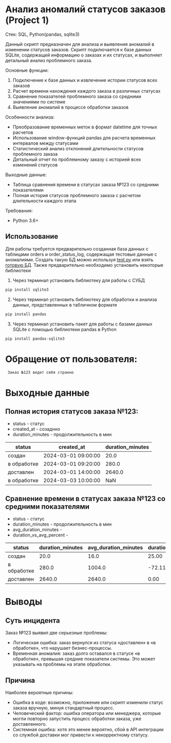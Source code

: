 # Анализ аномалий статусов заказов (Project 1)
Стек: SQL, Python(pandas, sqlite3)

Данный скрипт предназначен для анализа и выявления аномалий в изменении статусов заказов. Скрипт подключается к базе данных SQLite, содержащей информацию о заказах и их статусах, и выполняет детальный анализ проблемного заказа.

Основные функции:
1. Подключение к базе данных и извлечение истории статусов всех заказов
2. Расчет времени нахождения каждого заказа в различных статусах
3. Сравнение показателей проблемного заказа со средними значениями по системе
4. Выявление аномалий в процессе обработки заказов

Особенности анализа:
- Преобразование временных меток в формат datetime для точных расчетов
- Использование window-функций pandas для расчета временных интервалов между статусами
- Статистический анализ отклонений длительности статусов проблемного заказа
- Детальный отчет по проблемному заказу с историей всех изменений статусов

Выходные данные:
- Таблица сравнения времени в статусах заказа №123 со средними показателями
- Полная история статусов проблемного заказа с расчетом длительности каждого этапа

Требования:
- Python 3.6+

## Использование
Для работы требуется предварительно созданная база данных с таблицами orders и order_status_log, содержащая тестовые данные с аномалиями. Создать такую БД можно используя [test.py](https://github.com/annsad9/Portfolio/blob/main/test.py) или взять [готовую БД](https://github.com/annsad9/Portfolio/blob/main/data_123.db). Также предварительно необходимо установить некоторые библиотеки

1. Через терминал установить библиотеку для работы с СУБД

```diff
pip install sqlite3
```

2. Через терминал установить библиотеку для обработки и анализа данных, представленных в табличном формате

```diff
pip install pandas
```

3. Через терминал установить пакет для работы с базами данных SQLite с помощью библиотеки pandas в Python

```diff 
pip install pandas-sqlite3
```
# Обращение от пользователя: 
``` Заказ №123 ведет себя странно```
# Выходные данные
## Полная история статусов заказа №123:
* status - статус
* created_at - созаднно
* duration_minutes - продолжительность в мин

|    status  |         created_at|  duration_minutes|
|------------|-------------------|------------------|
|     создан |2024-03-01 09:00:00|              20.0|
|в обработке |2024-03-01 09:20:00|             280.0|
|  доставлен |2024-03-01 14:00:00|            2640.0|
|в обработке |2024-03-03 10:00:00|               NaN|

## Сравнение времени в статусах заказа №123 со средними показателями
* status - статус
* duration_minutes - продолжительность в мин
* avg_duration_minutes -
* duration_vs_avg_percent -

|      status | duration_minutes | avg_duration_minutes | duration_vs_avg_percent|
|-------------|------------------|----------------------|------------------------|
|      создан |             20.0 |                 16.0 |                   25.00|
| в обработке |            280.0 |               1004.0 |                  -72.11|
|   доставлен |           2640.0 |               2640.0 |                    0.00|

# Выводы
## Суть инцидента

Заказ №123 выявил две серьезные проблемы:

* Логическая ошибка: заказ вернулся из статуса «доставлен» в «в обработке», что нарушает бизнес-процессы.
* Временная аномалия: заказ долго оставался в статусе «в обработке», превышая средние показатели системы. Это может указывать на проблемы на этапе обработки.

## Причина
Наиболее вероятные причины:

* Ошибка в коде: возможно, приложение или скрипт изменили статус заказа вручную, минуя стандартный процесс.
* Человеческий фактор: ошибка оператора или менеджера, которые могли повторно запустить процесс обработки заказа, уже доставленного.
* Системная ошибка: хотя это менее вероятно, сбой в API интеграции со службой доставки мог привести к некорректному статусу.
